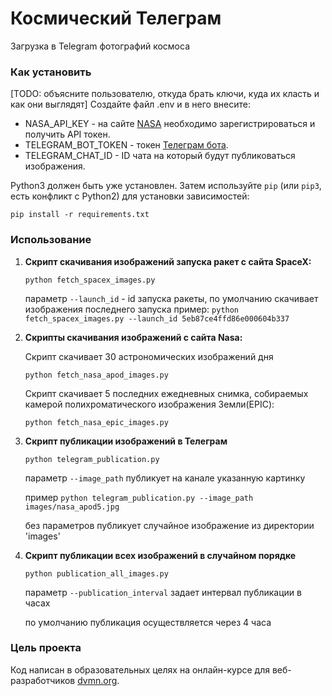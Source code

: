 # Космический Телеграм

Загрузка в Telegram фотографий космоса

### Как установить

[TODO: объясните пользователю, откуда брать ключи, куда их класть и как они выглядят]
Cоздайте файл .env и в него внесите:
- NASA_API_KEY - на сайте [NASA](https://api.nasa.gov/) необходимо зарегистрироваться и получить API токен.
- TELEGRAM_BOT_TOKEN - токен [Телеграм бота](https://telegram.me/BotFather).
- TELEGRAM_CHAT_ID - ID чата на который будут публиковаться изображения.

Python3 должен быть уже установлен.
Затем используйте `pip` (или `pip3`, есть конфликт с Python2) для установки зависимостей:
```
pip install -r requirements.txt
```

### Использование
1. **Скрипт скачивания изображений запуска ракет с сайта SpaceX:**

    ```
    python fetch_spacex_images.py
    ```
    
    параметр `--launch_id` - id запуска ракеты, по умолчанию скачивает изображения последнего запуска
    пример: `python fetch_spacex_images.py --launch_id 5eb87ce4ffd86e000604b337`

2. **Скрипты скачивания изображений с сайта Nasa:**

    Скрипт скачивает 30 астрономических изображений дня
    ```
    python fetch_nasa_apod_images.py
    ```
    Скрипт скачивает 5 последних ежедневных снимка, собираемых камерой полихроматического изображения Земли(EPIC):
    ```
    python fetch_nasa_epic_images.py
    ```
   
3. **Скрипт публикации изображений в Телеграм**
    ```
    python telegram_publication.py
    ```
    параметр `--image_path` публикует на канале указанную картинку

    пример `python telegram_publication.py --image_path images/nasa_apod5.jpg`

    без параметров публикует случайное изображение из директории 'images'

4. **Скрипт публикации всех изображений в случайном порядке**
   ```
   python publication_all_images.py
   ```
   параметр `--publication_interval` задает интервал публикации в часах

   по умолчанию публикация осуществляется через 4 часа

### Цель проекта

Код написан в образовательных целях на онлайн-курсе для веб-разработчиков [dvmn.org](https://dvmn.org/).